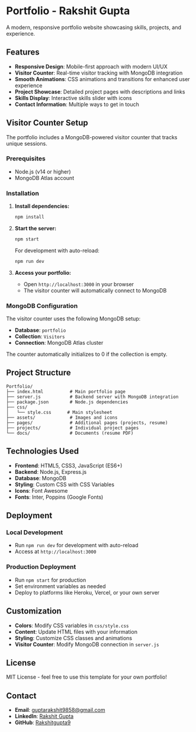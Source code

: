 # Portfolio - Rakshit Gupta

A modern, responsive portfolio website showcasing skills, projects, and experience.

## Features

- **Responsive Design**: Mobile-first approach with modern UI/UX
- **Visitor Counter**: Real-time visitor tracking with MongoDB integration
- **Smooth Animations**: CSS animations and transitions for enhanced user experience
- **Project Showcase**: Detailed project pages with descriptions and links
- **Skills Display**: Interactive skills slider with icons
- **Contact Information**: Multiple ways to get in touch

## Visitor Counter Setup

The portfolio includes a MongoDB-powered visitor counter that tracks unique sessions.

### Prerequisites

- Node.js (v14 or higher)
- MongoDB Atlas account

### Installation

1. **Install dependencies:**
   ```bash
   npm install
   ```

2. **Start the server:**
   ```bash
   npm start
   ```

   For development with auto-reload:
   ```bash
   npm run dev
   ```

3. **Access your portfolio:**
   - Open `http://localhost:3000` in your browser
   - The visitor counter will automatically connect to MongoDB

### MongoDB Configuration

The visitor counter uses the following MongoDB setup:
- **Database**: `portfolio`
- **Collection**: `Visitors`
- **Connection**: MongoDB Atlas cluster

The counter automatically initializes to 0 if the collection is empty.

## Project Structure

```
Portfolio/
├── index.html          # Main portfolio page
├── server.js           # Backend server with MongoDB integration
├── package.json        # Node.js dependencies
├── css/
│   └── style.css      # Main stylesheet
├── assets/             # Images and icons
├── pages/              # Additional pages (projects, resume)
├── projects/           # Individual project pages
└── docs/               # Documents (resume PDF)
```

## Technologies Used

- **Frontend**: HTML5, CSS3, JavaScript (ES6+)
- **Backend**: Node.js, Express.js
- **Database**: MongoDB
- **Styling**: Custom CSS with CSS Variables
- **Icons**: Font Awesome
- **Fonts**: Inter, Poppins (Google Fonts)

## Deployment

### Local Development
- Run `npm run dev` for development with auto-reload
- Access at `http://localhost:3000`

### Production Deployment
- Run `npm start` for production
- Set environment variables as needed
- Deploy to platforms like Heroku, Vercel, or your own server

## Customization

- **Colors**: Modify CSS variables in `css/style.css`
- **Content**: Update HTML files with your information
- **Styling**: Customize CSS classes and animations
- **Visitor Counter**: Modify MongoDB connection in `server.js`

## License

MIT License - feel free to use this template for your own portfolio!

## Contact

- **Email**: guptarakshit9858@gmail.com
- **LinkedIn**: [Rakshit Gupta](https://www.linkedin.com/in/rakshit9/)
- **GitHub**: [Rakshitgupta9](https://github.com/Rakshitgupta9)
